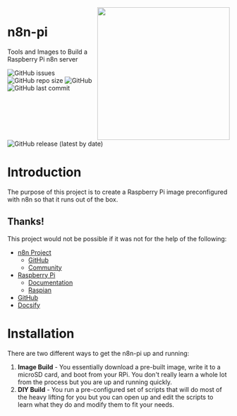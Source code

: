 <img align="right" width="300" height="300" src="https://robohash.org/n8n-pi">

# n8n-pi
 Tools and Images to Build a Raspberry Pi n8n server

 ![GitHub issues](https://img.shields.io/github/issues-raw/TephlonDude/n8n-pi) ![GitHub repo size](https://img.shields.io/github/repo-size/TephlonDude/n8n-pi) ![GitHub](https://img.shields.io/github/license/TephlonDude/n8n-pi) ![GitHub last commit](https://img.shields.io/github/last-commit/TephlonDude/n8n-pi) ![GitHub release (latest by date)](https://img.shields.io/github/v/release/TephlonDude/n8n-pi)

# Introduction
The purpose of this project is to create a Raspberry Pi image preconfigured with n8n so that it runs out of the box.

## Thanks!
This project would not be possible if it was not for the help of the following:
* [n8n Project](https://n8n.io/)
    * [GitHub](https://github.com/n8n-io/n8n)
    * [Community](https://community.n8n.io/)
* [Raspberry Pi](https://www.raspberrypi.org/)
    * [Documentation](https://www.raspberrypi.org/documentation/)
    * [Raspian](https://www.raspberrypi.org/downloads/raspbian/)
* [GitHub](https://github.com/)
* [Docsify](https://docsify.js.org/)

# Installation
There are two different ways to get the n8n-pi up and running:
1. **Image Build** - You essentially download a pre-built image, write it to a microSD card, and boot from your RPi. You don't really learn a whole lot from the process but you are up and running quickly.
2. **DIY Build** - You run a pre-configured set of scripts that will do most of the heavy lifting for you but you can open up and edit the scripts to learn what they do and modify them to fit your needs.